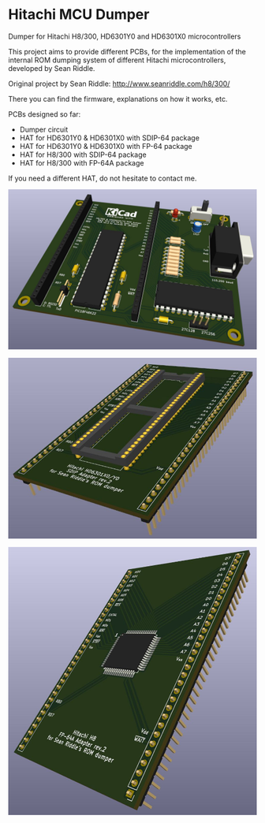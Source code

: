 # Hitachi MCU Dumper
Dumper for Hitachi H8/300, HD6301Y0 and HD6301X0 microcontrollers

This project aims to provide different PCBs, for the implementation of the internal ROM dumping system of different Hitachi microcontrollers, developed by Sean Riddle.

Original project by Sean Riddle: http://www.seanriddle.com/h8/300/

There you can find the firmware, explanations on how it works, etc.

PCBs designed so far:

- Dumper circuit
- HAT for HD6301Y0 & HD6301X0 with SDIP-64 package
- HAT for HD6301Y0 & HD6301X0 with FP-64 package
- HAT for H8/300 with SDIP-64 package
- HAT for H8/300 with FP-64A package

If you need a different HAT, do not hesitate to contact me.


![3D_rendering](https://github.com/berger1920/Hitachi_MCU_Dumper/blob/main/Hitachi_H8_and_HD6301_ROMdumper_3D.jpg)

![3D_rendering](https://github.com/berger1920/Hitachi_MCU_Dumper/blob/main/Hitachi_HD6301X0-Y0_SDIP-64_HAT_3D.jpg)

![3D_rendering](https://github.com/berger1920/Hitachi_MCU_Dumper/blob/main/Hitachi_H8_FP-64_HAT_3D.jpg)
